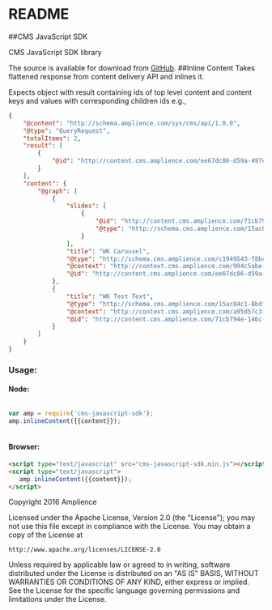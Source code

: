 # README #
##CMS JavaScript SDK

CMS JavaScript SDK library

The source is available for download from
[GitHub](). 
##Inline Content
Takes flattened response from content delivery API and inlines it.

Expects object with result containing ids of top level content and content keys and values with corresponding 
children ids e.g.,

```json
{
    "@content": "http://schema.amplience.com/sys/cms/api/1.0.0",
    "@type": "QueryRequest",
    "totalItems": 2,
    "result": [
        {
            "@id": "http://content.cms.amplience.com/ee67dc86-d59a-497c-8622-e96592d72b02"
        } 
    ],
    "content": {
        "@graph": [ 
            {
                "slides": [ 
                    {
                        "@id": "http://content.cms.amplience.com/71cb794e-146c-47f3-ac6a-8dba34b3b36f",
                        "@type": "http://schema.cms.amplience.com/15ac84c1-8bdf-4012-b116-4de083607e5e"
                    } 
                ],
                "title": "WK Carousel",
                "@type": "http://schema.cms.amplience.com/c1949543-f8bc-45ad-82e0-db289a76e716",
                "@context": "http://context.cms.amplience.com/994c5abe-d4f0-4bfa-9b2e-161f4a4b399f",
                "@id": "http://content.cms.amplience.com/ee67dc86-d59a-497c-8622-e96592d72b02"
            },
            {
                "title": "WK Test Text",
                "@type": "http://schema.cms.amplience.com/15ac84c1-8bdf-4012-b116-4de083607e5e",
                "@context": "http://context.cms.amplience.com/a95d57c3-576a-495c-90ff-4126c5c41db5",
                "@id": "http://content.cms.amplience.com/71cb794e-146c-47f3-ac6a-8dba34b3b36f"
            }
        ]
    }
}
```

### Usage:
#### Node: 
```javascript

var amp = require('cms-javascript-sdk');
amp.inlineContent({{content}});
 
```
#### Browser:
```html
<script type="text/javascript" src="cms-javascript-sdk.min.js"></script>
<script type="text/javascript"> 
   amp.inlineContent({{content}}); 
</script>
```

Copyright 2016 Amplience

Licensed under the Apache License, Version 2.0 (the "License");
you may not use this file except in compliance with the License.
You may obtain a copy of the License at

    http://www.apache.org/licenses/LICENSE-2.0

Unless required by applicable law or agreed to in writing, software
distributed under the License is distributed on an "AS IS" BASIS,
WITHOUT WARRANTIES OR CONDITIONS OF ANY KIND, either express or implied.
See the License for the specific language governing permissions and
limitations under the License.